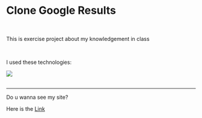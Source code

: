 <h1>Clone Google Results</h1><br>
<p>This is exercise project about my knowledgement in class</p><br>

<p>I used these technologies:</p>

<div>
    <img src="https://skillicons.dev/icons?i=html,css">
</div><br>

<hr>
<p>Do u wanna see my site?</p>
<p>Here is the <a href="" target="_blank">Link</a></p>
